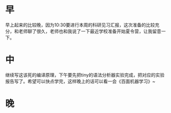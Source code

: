 # 早  
早上起来的比较晚，因为10:30要进行本周的科研见习汇报，这次准备的比较充分，和老师聊了很久，老师也和我说了一下最近学校准备开始夏令营，让我留意一下。
# 中  
继续写这该死的编译原理，下午要先把tiny的语法分析器实验完成，把对应的实验报告写了。希望可以快点学完，这样晚上的话可以看一会《百面机器学习》~
# 晚  
